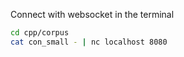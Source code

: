 


Connect with websocket in the terminal
```bash
cd cpp/corpus
cat con_small - | nc localhost 8080
```
